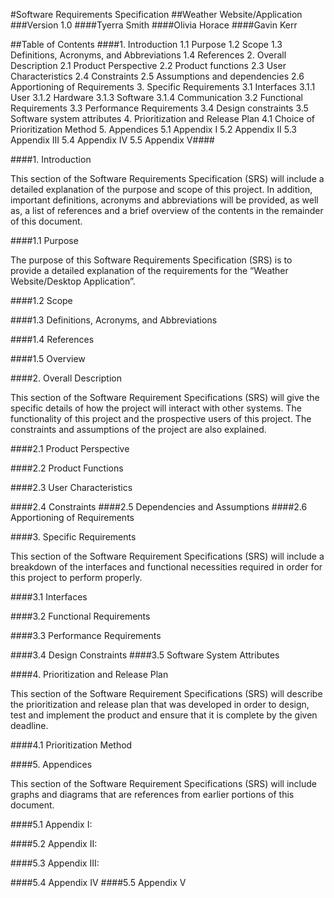 #Software Requirements Specification
##Weather Website/Application
###Version 1.0
####Tyerra Smith
####Olivia Horace
####Gavin Kerr
 
##Table of Contents
####1.   Introduction
1.1         Purpose
1.2         Scope
1.3         Definitions, Acronyms, and Abbreviations
1.4         References
2.   Overall Description
2.1         Product Perspective
2.2         Product functions
2.3         User Characteristics
2.4         Constraints
2.5         Assumptions and dependencies
2.6         Apportioning of Requirements
3.   Specific Requirements
3.1         Interfaces
3.1.1    User
3.1.2    Hardware
3.1.3    Software
3.1.4    Communication
3.2         Functional Requirements
3.3         Performance Requirements
3.4         Design constraints
3.5         Software system attributes
4.   Prioritization and Release Plan
4.1         Choice of Prioritization Method
5.   Appendices
5.1         Appendix I
5.2         Appendix II
5.3         Appendix III
5.4         Appendix IV
5.5         Appendix V####
 
 
 
 

####1.   Introduction
 
This section of the Software Requirements Specification (SRS) will include a detailed explanation of the purpose and scope of this project. In addition, important definitions, acronyms and abbreviations will be provided, as well as, a list of references and a brief overview of the contents in the remainder of this document.
 
####1.1   	Purpose
 
The purpose of this Software Requirements Specification (SRS) is to provide a detailed explanation of the requirements for the “Weather Website/Desktop Application”.
 
####1.2   	Scope
 
####1.3   	Definitions, Acronyms, and Abbreviations
 
 
####1.4   	References
 
####1.5   	Overview
 
 
 
 
 
 
 
 






####2.    Overall Description
 
This section of the Software Requirement Specifications (SRS) will give the specific details of how the project will interact with other systems. The functionality of this project and the prospective users of this project. The constraints and assumptions of the project are also explained.
 
####2.1   	Product Perspective
 
####2.2   	Product Functions
 
####2.3   	User Characteristics
 
 
####2.4   	Constraints
####2.5   	Dependencies and Assumptions
####2.6   	Apportioning of Requirements
 
 
 
 
 
 
 
 
 







####3.   Specific Requirements
 
This section of the Software Requirement Specifications (SRS) will include a breakdown of the interfaces and functional necessities required in order for this project to perform properly.
 
####3.1   	Interfaces
 
####3.2   	Functional Requirements
 
####3.3   	Performance Requirements
 
 
####3.4   	Design Constraints
####3.5   	Software System Attributes
 
 
 
 
 
 
 
 
 
 









####4.   Prioritization and Release Plan
 
This section of the Software Requirement Specifications (SRS) will describe the prioritization and release plan that was developed in order to design, test and implement the product and ensure that it is complete by the given deadline.
 
####4.1   	Prioritization Method
 
 
 
 
 
 
 
 
 
 
 
 
 
 
 
 
 
 








####5.   Appendices
 
This section of the Software Requirement Specifications (SRS) will include graphs and diagrams that are references from earlier portions of this document.
 
####5.1   	Appendix I:
 
####5.2   	Appendix II:
 
####5.3   	Appendix III:
 
 
####5.4   	Appendix IV
####5.5   	Appendix V